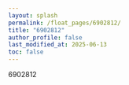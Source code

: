 ```yaml
---
layout: splash
permalink: /float_pages/6902812/
title: "6902812"
author_profile: false
last_modified_at: 2025-06-13
toc: false
---
```

 
6902812
